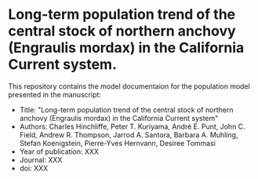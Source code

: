 # Long-term population trend of the central stock of northern anchovy (Engraulis mordax) in the California Current system.
This repository contains the model documentaion for the population model presented in the manuscript:

* Title: "Long-term population trend of the central stock of northern anchovy (Engraulis mordax) in the California Current system"
* Authors: Charles Hinchliffe, Peter T. Kuriyama, André E. Punt, John C. Field, Andrew R. Thompson, Jarrod A. Santora, Barbara A. Muhling, Stefan Koenigstein, Pierre-Yves Hernvann, Desiree Tommasi
* Year of publication: XXX
* Journal: XXX
* doi: XXX

